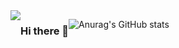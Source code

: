 <div style="display:flex; flex-direction:row;"><a href="https://velog.io/@coding_cat"><img src="https://img.shields.io/badge/velog-20C997?style=flat&logo=V&logoColor=white&link=https://velog.io/@coding_cat"/></a>

  
### Hi there 👋



![Anurag's GitHub stats](https://github-readme-stats.vercel.app/api?username=jongkweanlee&show_icons=true&theme=aura_dark)
